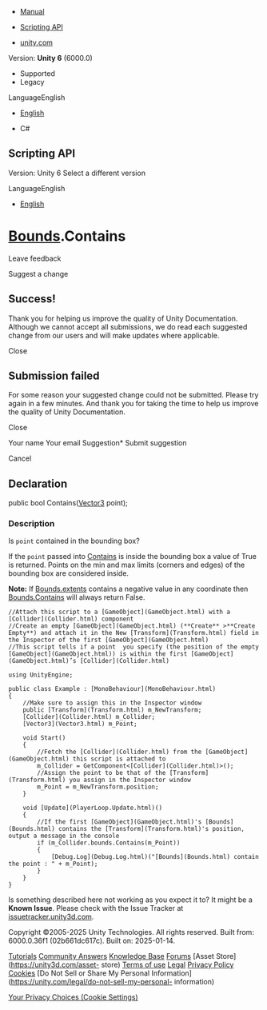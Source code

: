 [ ]()

  * [Manual](../Manual/index.html)
  * [Scripting API](../ScriptReference/index.html)

  * [unity.com](https://unity.com/)

Version: **Unity 6** (6000.0)

  * Supported
  * Legacy

LanguageEnglish

  * [English]()

  * C#

[ ](https://docs.unity3d.com)

## Scripting API

Version: Unity 6 Select a different version

LanguageEnglish

  * [English]()

#  [Bounds](Bounds.html).Contains

Leave feedback

Suggest a change

## Success!

Thank you for helping us improve the quality of Unity Documentation. Although
we cannot accept all submissions, we do read each suggested change from our
users and will make updates where applicable.

Close

## Submission failed

For some reason your suggested change could not be submitted. Please <a>try
again</a> in a few minutes. And thank you for taking the time to help us
improve the quality of Unity Documentation.

Close

Your name Your email Suggestion* Submit suggestion

Cancel

[ ]()

## Declaration

public bool Contains([Vector3](Vector3.html) point);

### Description

Is `point` contained in the bounding box?

If the `point` passed into [Contains](Bounds.Contains.html) is inside the
bounding box a value of True is returned. Points on the min and max limits
(corners and edges) of the bounding box are considered inside.  
  
**Note:** If [Bounds.extents](Bounds-extents.html) contains a negative value
in any coordinate then [Bounds.Contains](Bounds.Contains.html) will always
return False.

    
    
    //Attach this script to a [GameObject](GameObject.html) with a [Collider](Collider.html) component
    //Create an empty [GameObject](GameObject.html) (**Create** >**Create Empty**) and attach it in the New [Transform](Transform.html) field in the Inspector of the first [GameObject](GameObject.html)
    //This script tells if a point  you specify (the position of the empty [GameObject](GameObject.html)) is within the first [GameObject](GameObject.html)’s [Collider](Collider.html)  
      
    using UnityEngine;  
      
    public class Example : [MonoBehaviour](MonoBehaviour.html)
    {
        //Make sure to assign this in the Inspector window
        public [Transform](Transform.html) m_NewTransform;
        [Collider](Collider.html) m_Collider;
        [Vector3](Vector3.html) m_Point;  
      
        void Start()
        {
            //Fetch the [Collider](Collider.html) from the [GameObject](GameObject.html) this script is attached to
            m_Collider = GetComponent<[Collider](Collider.html)>();
            //Assign the point to be that of the [Transform](Transform.html) you assign in the Inspector window
            m_Point = m_NewTransform.position;
        }  
      
        void [Update](PlayerLoop.Update.html)()
        {
            //If the first [GameObject](GameObject.html)'s [Bounds](Bounds.html) contains the [Transform](Transform.html)'s position, output a message in the console
            if (m_Collider.bounds.Contains(m_Point))
            {
                [Debug.Log](Debug.Log.html)("[Bounds](Bounds.html) contain the point : " + m_Point);
            }
        }
    }
    

Is something described here not working as you expect it to? It might be a
**Known Issue**. Please check with the Issue Tracker at
[issuetracker.unity3d.com](https://issuetracker.unity3d.com).

Copyright ©2005-2025 Unity Technologies. All rights reserved. Built from:
6000.0.36f1 (02b661dc617c). Built on: 2025-01-14.

[Tutorials](https://unity3d.com/learn) [Community
Answers](https://answers.unity3d.com) [Knowledge
Base](https://support.unity3d.com/hc/en-us)
[Forums](https://forum.unity3d.com) [Asset Store](https://unity3d.com/asset-
store) [Terms of use](https://docs.unity3d.com/Manual/TermsOfUse.html)
[Legal](https://unity.com/legal) [Privacy
Policy](https://unity.com/legal/privacy-policy)
[Cookies](https://unity.com/legal/cookie-policy) [Do Not Sell or Share My
Personal Information](https://unity.com/legal/do-not-sell-my-personal-
information)

[Your Privacy Choices (Cookie Settings)](javascript:void\(0\);)

